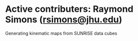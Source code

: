 # Active contributers: Raymond Simons (rsimons@jhu.edu)
Generating kinematic maps from SUNRISE data cubes
